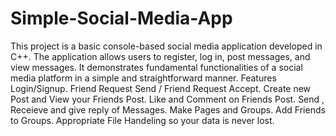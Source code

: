# Simple-Social-Media-App
This project is a basic console-based social media application developed in C++. The application allows users to register, log in, post messages, and view messages. It demonstrates fundamental functionalities of a social media platform in a simple and straightforward manner.
Features
Login/Signup.
Friend Request Send / Friend Request Accept.
Create new Post and View your Friends Post.
Like and Comment on Friends Post.
Send , Receieve and give reply of Messages.
Make Pages and Groups.
Add Friends to Groups.
Appropriate File Handeling so your data is never lost.
